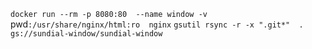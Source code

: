 `docker run --rm -p 8080:80  --name window -v `pwd`:/usr/share/nginx/html:ro  nginx`
`gsutil rsync -r -x ".git*"  . gs://sundial-window/sundial-window`
